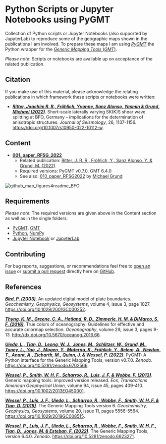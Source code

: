 # Python Scripts or Jupyter Notebooks using PyGMT

Collection of Python scripts or Jupyter Notebooks (also supported by JupyterLab) to reproduce some of the geographic maps shown in the publications I am involved. To prepare these maps I am using [_PyGMT_](https://www.pygmt.org/latest/) the Python wrapper for the [_Generic Mapping Tools_ (_GMT_)](https://www.generic-mapping-tools.org/).

_Please note_: Scripts or notebooks are available up on acceptance of the related publication.


## Citation

If you make use of this material, please acknowledge the relating publications in which framework these scripts or notebooks were written:

- [**_Ritter, Joachim R. R., Fröhlich, Yvonne, Sanz Alonso, Yasmin & Grund, Michael (2022)_**](https://doi.org/10.1007/s10950-022-10112-w). Short-scale laterally varying SK(K)S shear wave splitting at BFO, Germany – implications for the determination of anisotropic structures. *Journal of Seismology*, 26, 1137-1156. https://doi.org/10.1007/s10950-022-10112-w.


## Content

- **[001_paper_RFSG_2022](https://github.com/yvonnefroehlich/GMT_PyGMT_plotting/tree/main/001_paper_RFSG_2022)**
  - Related publication: [Ritter, J. R. R., Fröhlich, Y., Sanz Alonso, Y. & Grund, M. (2022)](https://doi.org/10.1007/s10950-022-10112-w)
  - Required versions: PyGMT v0.7.0, GMT 6.4.0
  - See also: [010_paper_RFSG2022](https://github.com/michaelgrund/GMT-plotting/tree/main/010_paper_RFSG2022) by [Michael Grund](https://github.com/michaelgrund)

![github_map_figures4readme_BFO](https://user-images.githubusercontent.com/94163266/188328824-d53c1620-fb27-4d9f-9c3f-9e73921c2832.png)


## Requirements

_Please note_: The required versions are given above in the Content section as well as in the single folders.

- [PyGMT](https://www.pygmt.org/latest/), [GMT](https://www.generic-mapping-tools.org/)
- [Python](https://www.python.org/), [NumPy](https://numpy.org/)
- [Jupyter Notebook](https://jupyter.org/) or [JupyterLab](https://jupyter.org/)


## Contributing

For bug reports, suggestions, or recommendations feel free to [open an issue](https://github.com/yvonnefroehlich/gmt-pygmt-plotting/issues) or [submit a pull request](https://github.com/yvonnefroehlich/gmt-pygmt-plotting/pulls) directly here on [GitHub](https://github.com/yvonnefroehlich/gmt-pygmt-plotting).


## References

[**_Bird, P. (2003)_**](https://doi.org/10.1029/2001GC000252).
An updated digital model of plate boundaries.
*Geochemistry, Geophysics, Geosystems*, volume 4, issue 3, page 1027.
https://doi.org/10.1029/2001GC000252.

[**_Thyng, K. M., Greene, C. A., Hetland, R. D., Zimmerle, H. M. & DiMarco, S. F. (2016)_**](http://dx.doi.org/10.5670/oceanog.2016.66).
True colors of oceanography: Guidelines for effective and accurate colormap selection.
*Oceanography*, volume 29, issue 3, pages 9-13.
http://dx.doi.org/10.5670/oceanog.2016.66.

[**_Uieda, L., Tian, D., Leong, W. J., Jones, M., Schlitzer, W., Grund, M., Toney, L., Yao, J., Magen, Y., Materna, K., Fröhlich, Y., Belem, A., Newton, T., Anant, A., Ziebarth, M., Quinn, J. & Wessel, P. (2022)_**](https://doi.org/10.5281/zenodo.6702566).
PyGMT: A Python interface for the Generic Mapping Tools, version v0.7.0.
*Zenodo*. https://doi.org/10.5281/zenodo.6702566.

[**_Wessel, P., Smith, W. H. F., Scharroo, R., Luis, J. F. & Wobbe. F. (2013)_**](https://doi.org/10.1002/2013EO450001).
Generic mapping tools: improved version released.
*Eos, Transactions American Geophysical Union*, volume 94, issue 45, pages 409-410.
https://doi.org/10.1002/2013EO450001.

[**_Wessel, P., Luis, J. F., Uieda, L., Scharroo, R., Wobbe, F., Smith, W. H. F. & Tian, D. (2019)_**](https://doi.org/10.1029/2019GC008515).
The Generic Mapping Tools version 6.
*Geochemistry, Geophysics, Geosystems*, volume 20, issue 11, pages 5556-5564.
https://doi.org/10.1029/2019GC008515.

[**_Wessel, P., Luis, J. F., Uieda, L., Scharroo, R., Wobbe, F., Smith, W. H. F., Tian, D., Jones, M. & Esteban, F. (2022)_**](https://doi.org/10.5281/zenodo.6623271).
The Generic Mapping Tools, version 6.4.0.
*Zenodo*. https://doi.org/10.5281/zenodo.6623271.
